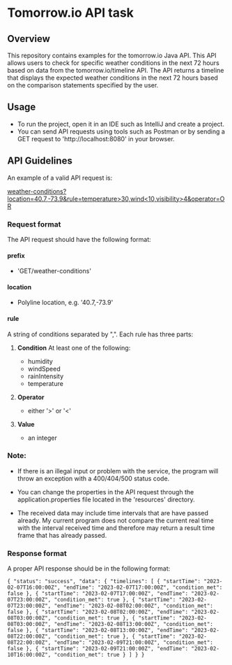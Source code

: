 # Tomorrow.io API task


## Overview
This repository contains examples for the tomorrow.io Java API. 
This API allows users to check for specific weather conditions in the next 72 hours based on data from the tomorrow.io/timeline API. 
The API returns a timeline that displays the expected weather conditions in the next 72 hours based on the comparison statements specified by the user.

## Usage
- To run the project, open it in an IDE such as IntelliJ and create a project. 
- You can send API requests using tools such as Postman or by sending a GET request to 'http://localhost:8080' in your browser.


## API Guidelines

An example of a valid API request is:


[weather-conditions?location=40.7,-73.9&rule=temperature>30,wind<10,visibility>4&operator=OR
]()

### Request format

The API request should have the following format:

#### prefix
- 'GET/weather-conditions'

#### location
- Polyline location, e.g. '40.7,-73.9'

#### rule
A string of conditions separated by ",". Each rule has three parts:

1.  **Condition**
    At least one of the following:
    - humidity
    - windSpeed
    - rainIntensity
    - temperature


2. **Operator**
   - either '>' or '<'

3. **Value**
    - an integer

### Note:

- If there is an illegal input or problem with the service, the program will throw an exception with a 400/404/500 status code.

- You can change the properties in the API request through the application.properties file located in the 'resources' directory.

- The received data may include time intervals that are have passed already. My current program does not compare the current real time with the interval received time and therefore may return a result time frame that has already passed.

### Response format
 
A proper API response should be in the following format:

`{
"status": "success",
"data": {
"timelines": [
{
"startTime": "2023-02-07T16:00:00Z",
"endTime": "2023-02-07T17:00:00Z",
"condition_met": false
},
{
"startTime": "2023-02-07T17:00:00Z",
"endTime": "2023-02-07T23:00:00Z",
"condition_met": true
},
{
"startTime": "2023-02-07T23:00:00Z",
"endTime": "2023-02-08T02:00:00Z",
"condition_met": false
},
{
"startTime": "2023-02-08T02:00:00Z",
"endTime": "2023-02-08T03:00:00Z",
"condition_met": true
},
{
"startTime": "2023-02-08T03:00:00Z",
"endTime": "2023-02-08T13:00:00Z",
"condition_met": false
},
{
"startTime": "2023-02-08T13:00:00Z",
"endTime": "2023-02-08T22:00:00Z",
"condition_met": true
},
{
"startTime": "2023-02-08T22:00:00Z",
"endTime": "2023-02-09T21:00:00Z",
"condition_met": false
},
{
"startTime": "2023-02-09T21:00:00Z",
"endTime": "2023-02-10T16:00:00Z",
"condition_met": true
}
]
}
}
`

